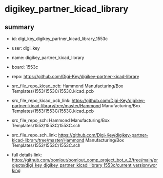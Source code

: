 # digikey_partner_kicad_library
 
## summary 
* id: digi_key_digikey_partner_kicad_library_1553c
* user: digi_key
* name: digikey_partner_kicad_library
* board: 1553c
* repo: https://github.com/Digi-Key/digikey-partner-kicad-library
* src_file_repo_kicad_pcb: Hammond Manufacturing/Box Templates/1553/1553C/1553C.kicad_pcb
* src_file_repo_kicad_pcb_link: https://github.com/Digi-Key/digikey-partner-kicad-library/tree/master/Hammond Manufacturing/Box Templates/1553/1553C/1553C.kicad_pcb


* src_file_repo_sch: Hammond Manufacturing/Box Templates/1553/1553C/1553C.sch
* src_file_repo_sch_link: https://github.com/Digi-Key/digikey-partner-kicad-library/tree/master/Hammond Manufacturing/Box Templates/1553/1553C/1553C.sch
* full details link: https://github.com/oomlout/oomlout_oomp_project_bot_v_2/tree/main/projects/digi_key_digikey_partner_kicad_library_1553c/current_version/working  







